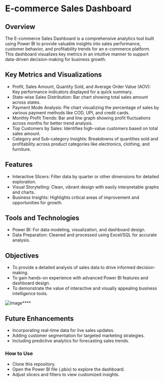 # E-commerce Sales Dashboard
## Overview
The E-commerce Sales Dashboard is a comprehensive analytics tool built using Power BI to provide valuable insights into sales performance, customer behavior, and profitability trends for an e-commerce platform. This dashboard visualizes key metrics in an intuitive manner to support data-driven decision-making for business growth.
## Key Metrics and Visualizations
* Profit, Sales Amount, Quantity Sold, and Average Order Value (AOV): Key performance indicators displayed for a quick summary.
* State-wise Sales Distribution: Bar chart showing total sales amount across states.
* Payment Mode Analysis: Pie chart visualizing the percentage of sales by various payment methods like COD, UPI, and credit cards.
* Monthly Profit Trends: Bar and line graph showing profit fluctuations across months for better trend analysis.
* Top Customers by Sales: Identifies high-value customers based on total sales amount.
* Category and Sub-category Insights: Breakdowns of quantities sold and profitability across product categories like electronics, clothing, and furniture.
## Features
* Interactive Slicers: Filter data by quarter or other dimensions for detailed exploration.
* Visual Storytelling: Clean, vibrant design with easily interpretable graphs and charts.
* Business Insights: Highlights critical areas of improvement and opportunities for growth.
## Tools and Technologies
* Power BI: For data modeling, visualization, and dashboard design.
* Data Preparation: Cleaned and processed using Excel/SQL for accurate analysis.
## Objectives
* To provide a detailed analysis of sales data to drive informed decision-making.
* To gain hands-on experience with advanced Power BI features and dashboard design.
* To demonstrate the value of interactive and visually appealing business intelligence tools.

![image](https://github.com/user-attachments/assets/640713c6-b720-47e5-9886-0d86e5e3b39f)****

## Future Enhancements
* Incorporating real-time data for live sales updates.
* Adding customer segmentation for targeted marketing strategies.
* Including predictive analytics for forecasting sales trends.
### How to Use
* Clone this repository.
* Open the Power BI file (.pbix) to explore the dashboard.
* Adjust slicers and filters to view customized insights.

